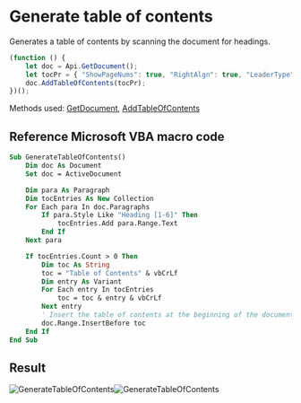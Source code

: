 # Generate table of contents

Generates a table of contents by scanning the document for headings.

<!-- This code snippet is shown in the screenshot. -->

<!-- eslint-skip -->

```ts
(function () {
    let doc = Api.GetDocument();
    let tocPr = { "ShowPageNums": true, "RightAlgn": true, "LeaderType": "underline", "FormatAsLinks": true, "BuildFrom": { "OutlineLvls": 10 }, "TocStyle": "modern" };
    doc.AddTableOfContents(tocPr);
})();
```

Methods used: [GetDocument](../../../../office-api/usage-api/text-document-api/Api/Methods/GetDocument.md),
[AddTableOfContents](../../../../office-api/usage-api/text-document-api/ApiDocument/Methods/AddTableOfContents.md)

## Reference Microsoft VBA macro code

<!-- code generated with AI -->

```vb
Sub GenerateTableOfContents()
    Dim doc As Document
    Set doc = ActiveDocument

    Dim para As Paragraph
    Dim tocEntries As New Collection
    For Each para In doc.Paragraphs
        If para.Style Like "Heading [1-6]" Then
            tocEntries.Add para.Range.Text
        End If
    Next para

    If tocEntries.Count > 0 Then
        Dim toc As String
        toc = "Table of Contents" & vbCrLf
        Dim entry As Variant
        For Each entry In tocEntries
            toc = toc & entry & vbCrLf
        Next entry
        ' Insert the table of contents at the beginning of the document
        doc.Range.InsertBefore toc
    End If
End Sub
```

## Result

![GenerateTableOfContents](/assets/images/plugins/generate-table-of-contents.png#gh-light-mode-only)![GenerateTableOfContents](/assets/images/plugins/generate-table-of-contents.dark.png#gh-dark-mode-only)
